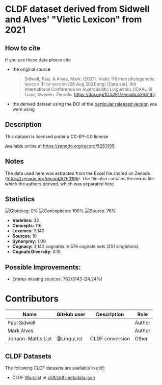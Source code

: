 # CLDF dataset derived from Sidwell and Alves' "Vietic Lexicon" from 2021

## How to cite

If you use these data please cite
- the original source
  > Sidwell, Paul, & Alves, Mark. (2021). Vietic 116 item phylogenetic lexicon (First version (26 Aug 2021)eng) [Data set]. 9th International Conference on Austroasiatic Linguistics (ICAAL 9), Lund, Sweden. Zenodo. https://doi.org/10.5281/zenodo.5263195.
- the derived dataset using the DOI of the [particular released version](../../releases/) you were using

## Description


This dataset is licensed under a CC-BY-4.0 license

Available online at https://zenodo.org/record/5263195

## Notes

The data used here was extracted from the Excel file shared on Zenodo (https://zenodo.org/record/5263195). The file also contains the nexus file which the authors derived, which was separated here.



## Statistics


![Glottolog: 0%](https://img.shields.io/badge/Glottolog-0%25-red.svg "Glottolog: 0%")
![Concepticon: 100%](https://img.shields.io/badge/Concepticon-100%25-brightgreen.svg "Concepticon: 100%")
![Source: 76%](https://img.shields.io/badge/Source-76%25-yellow.svg "Source: 76%")

- **Varieties:** 32
- **Concepts:** 116
- **Lexemes:** 3,143
- **Sources:** 19
- **Synonymy:** 1.00
- **Cognacy:** 3,143 cognates in 576 cognate sets (251 singletons)
- **Cognate Diversity:** 0.15

## Possible Improvements:



- Entries missing sources: 762/3143 (24.24%)

# Contributors

Name | GitHub user | Description | Role |
--- | --- | --- | --- |
Paul Sidwell | | | Author
Mark Alves | | | Author
Johann-Mattis List | @LinguList| CLDF conversion | Other




## CLDF Datasets

The following CLDF datasets are available in [cldf](cldf):

- CLDF [Wordlist](https://github.com/cldf/cldf/tree/master/modules/Wordlist) at [cldf/cldf-metadata.json](cldf/cldf-metadata.json)